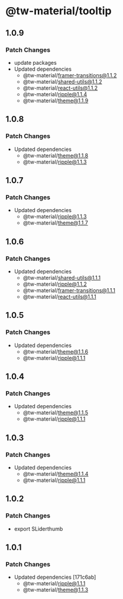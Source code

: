 # @tw-material/tooltip

## 1.0.9

### Patch Changes

- update packages
- Updated dependencies
  - @tw-material/framer-transitions@1.1.2
  - @tw-material/shared-utils@1.1.2
  - @tw-material/react-utils@1.1.2
  - @tw-material/ripple@1.1.4
  - @tw-material/theme@1.1.9

## 1.0.8

### Patch Changes

- Updated dependencies
  - @tw-material/theme@1.1.8
  - @tw-material/ripple@1.1.3

## 1.0.7

### Patch Changes

- Updated dependencies
  - @tw-material/ripple@1.1.3
  - @tw-material/theme@1.1.7

## 1.0.6

### Patch Changes

- Updated dependencies
  - @tw-material/shared-utils@1.1.1
  - @tw-material/ripple@1.1.2
  - @tw-material/framer-transitions@1.1.1
  - @tw-material/react-utils@1.1.1

## 1.0.5

### Patch Changes

- Updated dependencies
  - @tw-material/theme@1.1.6
  - @tw-material/ripple@1.1.1

## 1.0.4

### Patch Changes

- Updated dependencies
  - @tw-material/theme@1.1.5
  - @tw-material/ripple@1.1.1

## 1.0.3

### Patch Changes

- Updated dependencies
  - @tw-material/theme@1.1.4
  - @tw-material/ripple@1.1.1

## 1.0.2

### Patch Changes

- export SLiderthumb

## 1.0.1

### Patch Changes

- Updated dependencies [171c6ab]
  - @tw-material/ripple@1.1.1
  - @tw-material/theme@1.1.3

